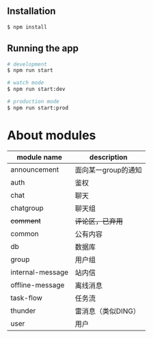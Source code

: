 
## Installation

```bash
$ npm install
```

## Running the app

```bash
# development
$ npm run start

# watch mode
$ npm run start:dev

# production mode
$ npm run start:prod
```

# About modules
| module name | description |
|---|---|
| announcement  |  面向某一group的通知  |
| auth  | 鉴权  |
| chat | 聊天 |
| chatgroup | 聊天组 |
| <del>comment</del> | <del>评论区，已弃用</del>  |
|common|公有内容|
|db|数据库|
|group|用户组|
|internal-message|站内信|
|offline-message|离线消息|
|task-flow|任务流|
|thunder|雷消息（类似DING）|
|user|用户|